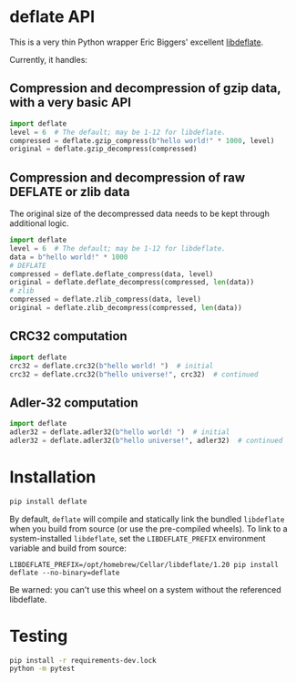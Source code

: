 # deflate API

This is a very thin Python wrapper Eric Biggers' excellent
[libdeflate](https://github.com/ebiggers/libdeflate).

Currently, it handles:

## Compression and decompression of gzip data, with a very basic API

```python
import deflate
level = 6  # The default; may be 1-12 for libdeflate.
compressed = deflate.gzip_compress(b"hello world!" * 1000, level)
original = deflate.gzip_decompress(compressed)
```

## Compression and decompression of raw DEFLATE or zlib data

The original size of the decompressed data needs to be kept through additional logic.

```python
import deflate
level = 6  # The default; may be 1-12 for libdeflate.
data = b"hello world!" * 1000
# DEFLATE
compressed = deflate.deflate_compress(data, level)
original = deflate.deflate_decompress(compressed, len(data))
# zlib
compressed = deflate.zlib_compress(data, level)
original = deflate.zlib_decompress(compressed, len(data))
```

## CRC32 computation

```python
import deflate
crc32 = deflate.crc32(b"hello world! ")  # initial
crc32 = deflate.crc32(b"hello universe!", crc32)  # continued
```

## Adler-32 computation

```python
import deflate
adler32 = deflate.adler32(b"hello world! ")  # initial
adler32 = deflate.adler32(b"hello universe!", adler32)  # continued
```

# Installation

```bash
pip install deflate
```

By default, `deflate` will compile and statically link the bundled `libdeflate` when you
build from source (or use the pre-compiled wheels). To link to a system-installed `libdeflate`, set the
`LIBDEFLATE_PREFIX` environment variable and build from source:

```
LIBDEFLATE_PREFIX=/opt/homebrew/Cellar/libdeflate/1.20 pip install deflate --no-binary=deflate
```

Be warned: you can't use this wheel on a system without the referenced libdeflate.

# Testing

```bash
pip install -r requirements-dev.lock
python -m pytest
```

